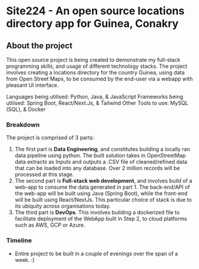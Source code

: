 
# Site224 - An open source locations directory app for Guinea, Conakry

## About the project

This open source project is being created to demonstrate my full-stack programming skills, and usage of different technology stacks. The project involves creating a locations directory for the country Guinea, using data from Open Street Maps, to be consumed by the end-user via a webapp with pleasant UI interface. 

Languages being utilised: Python, Java, & JavaScript
Frameworks being utilised: Spring Boot, React/Next.Js, & Tailwind
Other Tools to use: MySQL (SQL), & Docker

### Breakdown
The project is comprised of 3 parts:

1. The first part is **Data Engineering**, and constitutes building a locally ran data pipeline using python. The built solution takes in OpenStreetMap data extracts as Inputs and outputs a .CSV file of cleaned/refined data that can be loaded into any database. Over 2 million records will be processed at this stage.
2. The second part is **Full-stack web development**, and involves build of a web-app to consume the data generated in part 1. The back-end/API of the web-app will be built using Java (Spring Boot), while the front-end will be built using React/NextJs. This particular choice of stack is due to its ubiquity across organisations today.
3. The third part is **DevOps**. This involves building a dockerized file to facilitate deployment of the WebApp built in Step 2, to cloud platforms such as AWS, GCP or Azure.




### Timeline
- Entire project to be built in a couple of evenings over the span of a week. :) 




